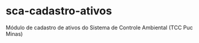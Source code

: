 # sca-cadastro-ativos
Módulo de cadastro de ativos do Sistema de Controle Ambiental (TCC Puc Minas)
